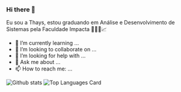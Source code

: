 ### Hi there 👋

Eu sou a Thays, estou graduando em Análise e Desenvolvimento de Sistemas pela Faculdade Impacta 👩🏻‍💻📈

- 🌱 I’m currently learning ...
- 👯 I’m looking to collaborate on ...
- 🤔 I’m looking for help with ...
- 💬 Ask me about ...
- 📫 How to reach me: ...

![Github stats](https://github-readme-stats.vercel.app/api?username=thaysrq&theme=highcontrast&show_icons=true&count_private=true&layout=compact)
![Top Languages Card](https://github-readme-stats.vercel.app/api/top-langs/?username=thaysrq&theme=highcontrast&show_icons=true&layout=compact)
